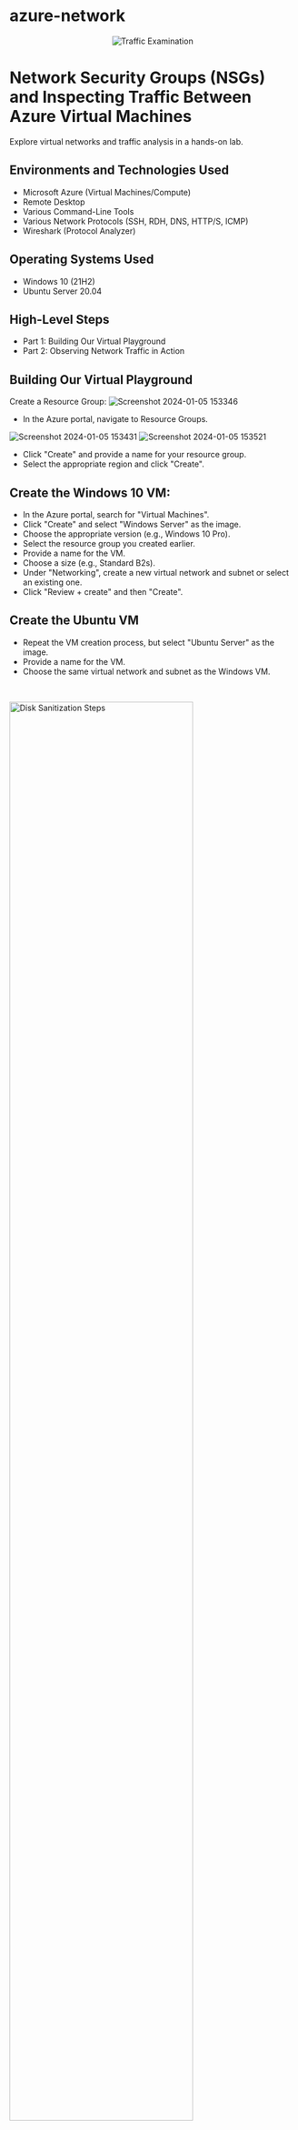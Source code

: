 # azure-network
<p align="center">
<img src="https://i.imgur.com/Ua7udoS.png" alt="Traffic Examination"/>
</p>

<h1>Network Security Groups (NSGs) and Inspecting Traffic Between Azure Virtual Machines</h1>
Explore virtual networks and traffic analysis in a hands-on lab. <br />




<h2>Environments and Technologies Used</h2>

- Microsoft Azure (Virtual Machines/Compute)
- Remote Desktop
- Various Command-Line Tools
- Various Network Protocols (SSH, RDH, DNS, HTTP/S, ICMP)
- Wireshark (Protocol Analyzer)

<h2>Operating Systems Used </h2>

- Windows 10 (21H2)
- Ubuntu Server 20.04

<h2>High-Level Steps</h2>

- Part 1: Building Our Virtual Playground
- Part 2: Observing Network Traffic in Action



 <h2>Building Our Virtual Playground </h2>

Create a Resource Group: 
![Screenshot 2024-01-05 153346](https://github.com/Gsegura95/azure-network/assets/87348052/62fd8e5a-796b-4cbd-bcdd-54a77eb59a1c)
- In the Azure portal, navigate to Resource Groups.



![Screenshot 2024-01-05 153431](https://github.com/Gsegura95/azure-network/assets/87348052/2c6bf80f-b35e-4530-9e30-a86bfd3a7ae2)
![Screenshot 2024-01-05 153521](https://github.com/Gsegura95/azure-network/assets/87348052/78b5c193-c6a3-423e-982b-178e0427e105)

- Click "Create" and provide a name for your resource group.
- Select the appropriate region and click "Create".

<h2>Create the Windows 10 VM:</h2>


- In the Azure portal, search for "Virtual Machines".
- Click "Create" and select "Windows Server" as the image.
- Choose the appropriate version (e.g., Windows 10 Pro).
- Select the resource group you created earlier.
- Provide a name for the VM.
- Choose a size (e.g., Standard B2s).
- Under "Networking", create a new virtual network and subnet or select an existing one.
- Click "Review + create" and then "Create".

<h2>Create the Ubuntu VM</h2>


- Repeat the VM creation process, but select "Ubuntu Server" as the image.
- Provide a name for the VM.
- Choose the same virtual network and subnet as the Windows VM.
</p>
<br />

<p>
<img src="https://i.imgur.com/DJmEXEB.png" height="80%" width="80%" alt="Disk Sanitization Steps"/>
</p>
<p>
<h2>Observing Network Traffic in Action</h2>

Connect to the Windows VM:

- Once the VMs are deployed, use Remote Desktop to connect to the Windows VM.
- Install Wireshark on the Windows VM (if not already installed).
- Capture and Analyze Traffic:

Refer to Wireshark's Documentation for detailed instructions on capturing and analyzing different types of traffic.

Focus on:
- ICMP (ping): Send pings between VMs and observe the packets.
- SSH: Connect to the Ubuntu VM using SSH and capture the encrypted traffic.
- DHCP: Renew IP addresses of VMs and observe the DHCP process.
- DNS: Use nslookup to query domain names and capture DNS queries and responses.
- RDP: Initiate a remote desktop connection and observe the RDP traffic.
  
<h2>Experiment with Security Groups:</h2>

In the Azure portal, navigate to Network Security Groups.
Edit the rules for the network security group associated with the Ubuntu VM.
Try blocking ICMP traffic and observe the effect on ping requests.

Here are the Azure-specific steps.

1. Initiate a perpetual/non-stop ping:

In the Windows 10 VM's command prompt or PowerShell, type:
ping -t <private IP address of Ubuntu VM>
This will send continuous ping requests to the Ubuntu VM.

2. Disable incoming ICMP traffic in the Network Security Group:

In the Azure portal, navigate to Network Security Groups.
Find the NSG associated with the Ubuntu VM.
Edit the inbound security rules.
Add a new rule with the following settings:
Priority: A lower number than existing rules (e.g., 100)
Source: Any
Source port ranges: *
Destination: Any
Destination port ranges: *
Protocol: ICMP
Action: Deny
Save the rule.

3. Observe ICMP traffic in Wireshark and ping activity:

In Wireshark on the Windows 10 VM, observe the ICMP packets.
You should see ping requests being sent, but no replies being received.
In the command prompt or PowerShell, the ping should also show timeouts.

4. Re-enable ICMP traffic:

In the Azure portal, edit the inbound security rule for ICMP in the NSG.
Change the action from "Deny" to "Allow".
Save the rule.

5. Observe ICMP traffic again:

In Wireshark, you should now see ping replies being received.
The ping in the command prompt or PowerShell should also start showing successful replies.

6. Stop the ping activity:

In the command prompt or PowerShell, press Ctrl+C to stop the ping.

</p>
<br />




